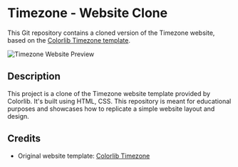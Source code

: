 # Timezone - Website Clone

This Git repository contains a cloned version of the Timezone website, based on the [Colorlib Timezone template](https://colorlib.com/wp/template/timezone/).

![Timezone Website Preview](assets/screenshot.png)

## Description

This project is a clone of the Timezone website template provided by Colorlib. It's built using HTML, CSS. This repository is meant for educational purposes and showcases how to replicate a simple website layout and design.

## Credits

- Original website template: [Colorlib Timezone](https://colorlib.com/wp/template/timezone/)

